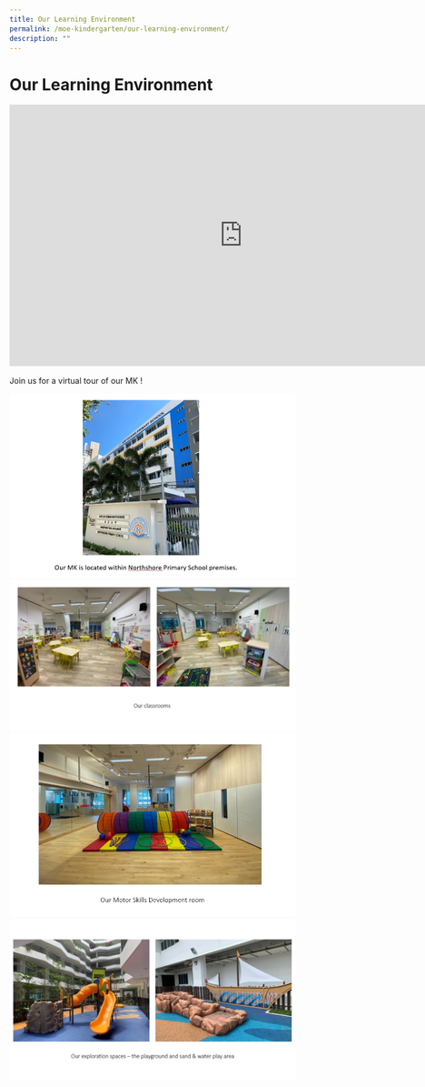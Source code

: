 ```yaml
---
title: Our Learning Environment
permalink: /moe-kindergarten/our-learning-environment/
description: ""
---
```

# **Our Learning Environment**

<iframe style="width: 819px; height: 460px;" allowfullscreen="" allow="accelerometer; autoplay; clipboard-write; encrypted-media; gyroscope; picture-in-picture" frameborder="0" title="YouTube video player" src="https://www.youtube.com/embed/sC160_SpgCg?wmode=transparent&amp;playlist=sC160_SpgCg&amp;loop=1" height="315" width="560"></iframe>

Join us for a virtual tour of our MK !

<img src="/images/MK_Learning_Env_pic_01.jpg">

<img src="/images/MK_Learning_Env_pic_02.jpg">
<img src="/images/MK_Learning_Env_pic_03.jpg">
<img src="/images/MK_Learning_Env_pic_04.jpg">